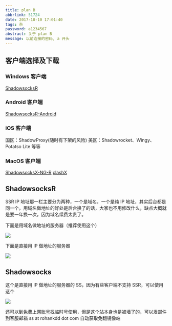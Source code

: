 ```yaml
---
title: plan B
abbrlink: 51724
date: 2017-10-10 17:01:40
tags: 杂
password: a1234567
abstract: 关于 plan B
message: 以前连接的密码, a 开头
---
```


## 客户端选择及下载

### Windows 客户端

[ShadowsocksR](https://github.com/shadowsocksr-backup/shadowsocksr-csharp/releases)

### Android 客户端

[ShadowsocksR-Android](https://github.com/shadowsocksrr/shadowsocksr-android/releases)

### iOS 客户端

国区：ShadowProxy(随时有下架的风险)
美区：Shadowrocket、Wingy、Potatso Lite 等等

### MacOS 客户端

[ShadowsocksX-NG-R](https://github.com/qinyuhang/ShadowsocksX-NG-R/releases)
[clashX](https://github.com/yichengchen/clashX/releases)

## ShadowsocksR

SSR IP 地址那一栏主要分为两种，一个是域名，一个是纯 IP 地址，其实后台都是同一个，用域名做地址的好处是后台换了的话，大家也不用修改什么，缺点大概就是要一年换一次，因为域名续费太贵了。

下面是用域名做地址的服务器（推荐使用这个）

![](xyz-443.png)

下面是直接用 IP 做地址的服务器

![](GIA-3824.png)

## Shadowsocks

这个是直接用 IP 做地址的服务器的 SS，因为有些客户端不支持 SSR，可以使用这个

![](GIA-5555.png)

还可以到[免费上网账号](https://free-ss.site/)找临时号使用，但是这个站本身也是被墙了的，可以发邮件到客服邮箱 ss at rohankdd dot com 自动获取免翻镜像站
